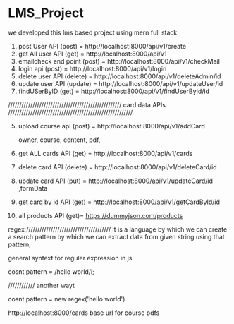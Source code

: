 # LMS_Project
we developed this lms based project using mern full stack

1. post User API             (post) =     http://localhost:8000/api/v1/create
2. get All user API          (get)  =  http://localhost:8000/api/v1
3. emailcheck end point      (post) =  http://localhost:8000/api/v1/checkMail
4. login api                 (post) =  http://localhost:8000/api/v1/login
5. delete user API           (delete) = http://localhost:8000/api/v1/deleteAdmin/id
6. update user API           (update) = http://localhost:8000/api/v1/updateUser/id
7. findUSerByID              (get) =  http://localhost:8000/api/v1/findUserById/id


/////////////////////////////////////////////////// card data APIs   ////////////////////////////////////////////////////////


5. upload course api         (post) =  http://localhost:8000/api/v1/addCard

    owner,
    course,
    content,
    pdf,

6. get ALL cards API         (get) =  http://localhost:8000/api/v1/cards
7. delete card API           (delete) = http://localhost:8000/api/v1/deleteCard/id
8. update card API           (put) =  http://localhost:8000/api/v1/updateCard/id ,formData
8. get card by id API        (get) =  http://localhost:8000/api/v1/getCardById/id


9. all products API          (get)=  https://dummyjson.com/products

regex
//////////////////////////////////////
it is a language by which we can create a search pattern by which we can extract data from given string using that pattern;

general syntext for reguler expression in js 

cosnt pattern  =  /hello world/i;

//////////// another wayt 

cosnt pattern =  new regex('hello world')


http://localhost:8000/cards 
base url for course pdfs
